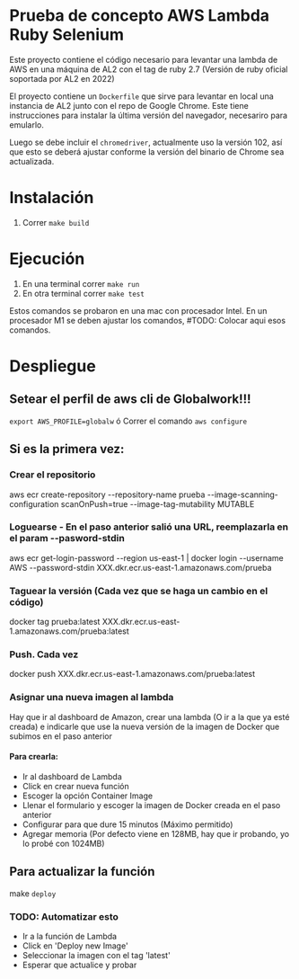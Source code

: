 # Prueba de concepto AWS Lambda Ruby Selenium

Este proyecto contiene el código necesario para levantar una lambda de AWS en una máquina de AL2 con el tag de ruby 2.7 (Versión de ruby oficial soportada por AL2 en 2022)

El proyecto contiene un `Dockerfile` que sirve para levantar en local una instancia de AL2 junto con el repo de Google Chrome. Este tiene instrucciones para instalar la última versión del navegador, necesariro para emularlo.

Luego se debe incluir el `chromedriver`, actualmente uso la versión 102, así que esto se deberá ajustar conforme la versión del binario de Chrome sea actualizada.

# Instalación
1. Correr `make build`

# Ejecución

1. En una terminal correr `make run`
2. En otra terminal correr `make test`

Estos comandos se probaron en una mac con procesador Intel. En un procesador M1 se deben ajustar los comandos, #TODO: Colocar aqui esos comandos.

# Despliegue

## Setear el perfil de aws cli de Globalwork!!!
`export AWS_PROFILE=globalw` ó Correr el comando `aws configure` 

## Si es la primera vez:

### Crear el repositorio
aws ecr create-repository --repository-name prueba --image-scanning-configuration scanOnPush=true --image-tag-mutability MUTABLE

### Loguearse - En el paso anterior salió una URL, reemplazarla en el param --pasword-stdin
aws ecr get-login-password --region us-east-1 | docker login --username AWS --password-stdin XXX.dkr.ecr.us-east-1.amazonaws.com/prueba

### Taguear la versión (Cada vez que se haga un cambio en el código)
docker tag prueba:latest XXX.dkr.ecr.us-east-1.amazonaws.com/prueba:latest

### Push. Cada vez
docker push XXX.dkr.ecr.us-east-1.amazonaws.com/prueba:latest

### Asignar una nueva imagen al lambda
Hay que ir al dashboard de Amazon, crear una lambda (O ir a la que ya esté creada) e indicarle que use la nueva versión de la imagen de Docker que subimos en el paso anterior

#### Para crearla:
- Ir al dashboard de Lambda
- Click en crear nueva función
- Escoger la opción Container Image
- Llenar el formulario y escoger la imagen de Docker creada en el paso anterior
- Configurar para que dure 15 minutos (Máximo permitido)
- Agregar memoria (Por defecto viene en 128MB, hay que ir probando, yo lo probé con 1024MB)


## Para actualizar la función
make `deploy`

### TODO: Automatizar esto
- Ir a la función de Lambda
- Click en 'Deploy new Image'
- Seleccionar la imagen con el tag 'latest'
- Esperar que actualice y probar